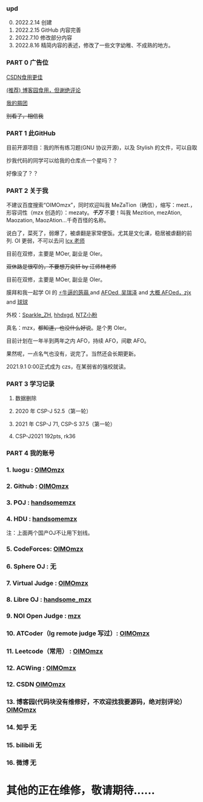 ### upd
0. 2022.2.14 创建
1. 2022.2.15 GitHub 内容完善
2. 2022.7.10 修改部分内容
3. 2022.8.16 精简内容的表述，修改了一些文字幼稚、不成熟的地方。

### PART 0 广告位
[CSDN食用更佳](https://blog.csdn.net/OIMOmzx/article/details/120071233)

[(推荐) 博客园食用，但谢绝评论](https://www.cnblogs.com/OIMOmzx/p/15225058.html)

[我的屑团](https://www.luogu.com.cn/team/35614#main)

~~别看了，相信我~~

### PART 1 此GitHub

目前开源项目：我的所有练习题(GNU 协议开源)，以及 Stylish 的文件，可以自取

抄我代码的同学可以给我的仓库点一个星吗？？

好像没了？？

### PART 2 关于我
不建议百度搜索“OIMOmzx”，同时欢迎叫我 MeZaTion（确信），缩写：mezt.，形容词性（mzx 创造的）：mezaty。***千万*** 不要！叫我 Mezition, mezAtion, Maozation, MaozAtion...千奇百怪的名称。

说白了，菜死了，弱爆了，被虐翻是家常便饭。尤其是文化课，稳居被虐翻的前列. OI 更弱，不可以去问 [lcx 老师](https://www.luogu.com.cn/user/338284)

目前在双修，主要是 MOer, 副业是 OIer。

~~双休路是很窄的，不要想万奕轩 by 汪师林老师~~

目前在双修，主要是 MOer, 副业是 OIer。

膜拜和我一起学 OI 的 [⚡牛逼的蒟蒻
](https://www.luogu.com.cn/user/299817) and [AFOed, 吴瑞泽](https://www.luogu.com.cn/user/379902) and [大概 AFOed，zjx](https://www.luogu.com.cn/user/319620) and [球球](https://www.luogu.com.cn/user/511250)

外校：[Sparkle_ZH](https://www.luogu.com.cn/user/265517), [hhdxgd](https://www.luogu.com.cn/user/438544), [NTZ小粉](https://www.luogu.com.cn/user/397282)

真名：mzx，~~都知道，也没什么好说~~。是个男 OIer。

目前计划在一年半到两年之内 AFO，持续 AFO，间歇 AFO。

果然呢，一点名气也没有，说完了。当然还会长期更新。

2021.9.1 0:00正式成为 czs，在某弱省的强校就读。

### PART 3 学习记录
1. 数据删除

2. 2020 年 CSP-J 52.5（第一轮）

3. 2021 年 CSP-J 71, CSP-S 37.5（第一轮）

4. CSP-J2021 192pts, rk36


### PART 4 我的账号

### 1. luogu : [OIMOmzx](https://www.luogu.com.cn/user/414308)

### 2. Github : [OIMOmzx](https://github.com/OIMOmzx)

### 3. POJ : [handsomemzx](http://poj.org/userstatus?user_id=handsomemzx)

### 4. HDU : [handsomemzx](https://acm.dingbacode.com/userstatus.php?user=handsomemzx)
 注：上面两个国产OJ不让用下划线。
 
### 5. CodeForces: [OIMOmzx](https://codeforces.com/profile/OIMOmzx)

### 6. Sphere OJ : 无

### 7. Virtual Judge : [OIMOmzx](https://vjudge.net/user/OIMOmzx)

### 8. Libre OJ : [handsome_mzx](https://loj.ac/u/handsome_mzx)

### 9. NOI Open Judge : [mzx](http://openjudge.cn/user/1032560/)

### 10. ATCoder（lg remote judge 写过）: [OIMOmzx](https://atcoder.jp/users/OIMOmzx)

### 11. Leetcode（常用） : [OIMOmzx](https://leetcode-cn.com/u/handsome_mzx/)

### 12. ACWing : [OIMOmzx](https://www.acwing.com/user/myspace/index/114501/)

### 12. CSDN [OIMOmzx](https://blog.csdn.net/OIMOmzx?spm=1000.2115.3001.5343)

### 13. 博客园(代码块没有维修好，不欢迎找我要源码，绝对别评论） [OIMOmzx](https://www.cnblogs.com/OIMOmzx/)

### 14. 知乎 无

### 15. bilibili 无

### 16. 微博 无
# 其他的正在维修，敬请期待......
